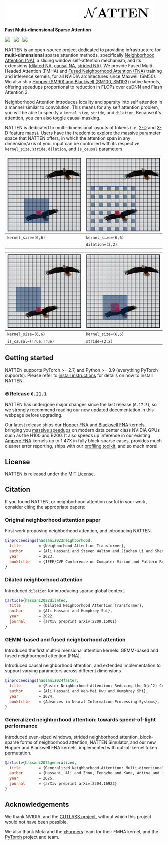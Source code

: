 ![NATTENLogo](docs/assets/natten_dark.png#gh-dark-mode-only) ![NATTENLogo](docs/assets/natten_light.png#gh-light-mode-only)

**Fast Multi-dimensional Sparse Attention**

<a href="https://pypi.org/project/natten/" target="_blank"><img src="https://img.shields.io/pypi/v/natten" /></a>
&nbsp;
<a href="https://natten.org/install/" target="_blank"><img src="https://img.shields.io/badge/Install%20instructions-0A3161" /></a>
&nbsp;
<a href="https://natten.org/" target="_blank"><img src="https://img.shields.io/badge/Documentation-natten.org-%23B31942" /></a>

NATTEN is an open-source project dedicated to providing infrastructure for
**multi-dimensional** sparse attention methods, specifically
[Neighborhood Attention (NA)](https://openaccess.thecvf.com/content/CVPR2023/html/Hassani_Neighborhood_Attention_Transformer_CVPR_2023_paper.html),
a sliding window self-attention mechanism, and its extensions
([dilated NA](https://arxiv.org/abs/2209.15001),
[causal NA](https://arxiv.org/abs/2403.04690),
[strided NA](https://arxiv.org/abs/2504.16922)).
We provide Fused Multi-Headed Attention (FMHA) and
[Fused Neighborhood Attention (FNA)](https://arxiv.org/abs/2403.04690)
training and inference kernels, for all NVIDIA architectures since Maxwell (SM50).
We also ship
[Hopper (SM90) and Blackwell (SM100, SM103)](https://arxiv.org/abs/2504.16922) native kernels,
offering speedups proportional to reduction in FLOPs over cuDNN and Flash Attention 3.

Neighborhood Attention introduces locality and sparsity into self attention in a manner similar to
convolution.
This means for any self attention problem, you will be able to specify a `kernel_size`, `stride`,
and `dilation`. Because it's attention, you can also toggle causal masking.

NATTEN is dedicated to multi-dimensional layouts of tokens (i.e.
[2-D](https://natten.org/operations/#natten.na2d) and
[3-D](https://natten.org/operations/#natten.na3d) feature maps).
Users have the freedom to explore the massive parameter space that NATTEN offers, in which the
attention span in any dimension/axis of your input can be controlled with its respective
`kernel_size`, `stride`, `dilation`, and `is_causal` parameters.


| <img src="docs/assets/viz/na.png" width="320" /> | <img src="docs/assets/viz/dina.png" width="320" /> |
| ---                                              | ---                                                |
| `kernel_size=(6,6)`                              | `kernel_size=(6,6)`                                |
|                                                  | `dilation=(2,2)`                                   |


| <img src="docs/assets/viz/cna.png" width="320" /> | <img src="docs/assets/viz/gna.png" width="320" /> |
| ---                                               | ---                                               |
| `kernel_size=(6,6)`                               | `kernel_size=(6,6)`                               |
| `is_causal=(True,True)`                           | `stride=(2,2)`                                    |


## Getting started

NATTEN supports PyTorch >= 2.7, and Python >= 3.9 (everything PyTorch supports).
Please refer to [install instructions](https://natten.org/install/) for details on how to install NATTEN.

### :fire: Release `0.21.1`

NATTEN has undergone major changes since the last release (`0.17.5`), so we strongly recommend
reading our new updated documentation in this webpage before upgrading.

Our latest release ships our [Hopper FNA](https://natten.org/backends/#hopper-fna-fmha) and
[Blackwell FNA](https://natten.org/backends/#blackwell-fna-fmha) kernels, bringing you
[massive speedups](https://natten.org/profiler/#hopper-and-blackwell-examples) on
modern data center class NVIDIA GPUs such as the H100 and B200.
It also speeds up inference in our existing
[Ampere FNA](https://natten.org/backends/#cutlass-fna-fmha) kernels up to 1.47X in fully
block-sparse cases, provides much cleaner error reporting, ships with our
[profiling toolkit](https://natten.org/profiler/), and so much more!

## License
NATTEN is released under the [MIT License](LICENSE).

## Citation
If you found NATTEN, or neighborhood attention useful in your work, consider citing the appropriate
papers:

### Original neighborhood attention paper
First work proposing neighborhood attention, and introducing NATTEN.

```bibtex
@inproceedings{hassani2023neighborhood,
  title        = {Neighborhood Attention Transformer},
  author       = {Ali Hassani and Steven Walton and Jiachen Li and Shen Li and Humphrey Shi},
  year         = 2023,
  booktitle    = {IEEE/CVF Conference on Computer Vision and Pattern Recognition (CVPR)}
}
```

### Dilated neighborhood attention
Introduced `dilation` for introducing sparse global context.

```bibtex
@article{hassani2022dilated,
  title        = {Dilated Neighborhood Attention Transformer},
  author       = {Ali Hassani and Humphrey Shi},
  year         = 2022,
  journal      = {arXiv preprint arXiv:2209.15001}
}
```

### GEMM-based and fused neighborhood attention

Introduced the first multi-dimensional attention kernels: GEMM-based and fused neighborhood
attention (FNA).

Introduced causal neighborhood attention, and extended implementation to support varying parameters
across different dimensions.

```bibtex
@inproceedings{hassani2024faster,
  title        = {Faster Neighborhood Attention: Reducing the O(n^2) Cost of Self Attention at the Threadblock Level},
  author       = {Ali Hassani and Wen-Mei Hwu and Humphrey Shi},
  year         = 2024,
  booktitle    = {Advances in Neural Information Processing Systems},
}
```

### Generalized neighborhood attention: towards speed-of-light performance
Introduced even-sized windows, strided neighborhood attention, block-sparse forms of neighborhood
attention, NATTEN Simulator, and our new Hopper and Blackwell FNA kernels, implemented with
out-of-kernel token permutation.

```bibtex
@article{hassani2025generalized,
  title        = {Generalized Neighborhood Attention: Multi-dimensional Sparse Attention at the Speed of Light},
  author       = {Hassani, Ali and Zhou, Fengzhe and Kane, Aditya and Huang, Jiannan and Chen, Chieh-Yun and Shi, Min and Walton, Steven and Hoehnerbach, Markus and Thakkar, Vijay and Isaev, Michael and others},
  year         = 2025,
  journal      = {arXiv preprint arXiv:2504.16922}
}
```

## Acknowledgements

We thank NVIDIA, and the [CUTLASS project](https://github.com/NVIDIA/cutlass/), without which this
project would not have been possible.

We also thank Meta and the [xFormers](https://github.com/facebookresearch/xformers/) team
for their FMHA kernel, and the [PyTorch](https://github.com/pytorch/pytorch/) project and team.
